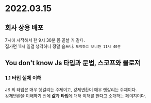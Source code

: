 # 2022.03.15

## 회사 상용 배포      
7시에 시작해서 한 9시 30분 쯤 끝날 거 같다.      
집가면 11시 일걸 생각하니 정말 슬프다. `도착하고 보니깐 11시 40분`         


## You don't know Js 타입과 문법, 스코프와 클로져

### 1.1 타입 실체 이해 
JS 의 타입은 매우 헷갈리는 주제이고, 강제변환이 매우 헷갈리는 주제이다.    
강제변환을 이해하기 전에 **값**과 **타입**에 대해 이해를 한다고 소개하는 페이지이다.


